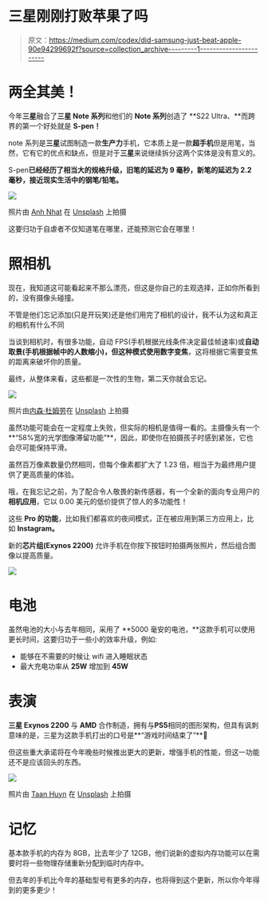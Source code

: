 # 三星刚刚打败苹果了吗

> 原文：<https://medium.com/codex/did-samsung-just-beat-apple-90e94299692f?source=collection_archive---------1----------------------->

# 两全其美！

今年**三星**融合了**三星 Note 系列**和他们的 **Note 系列**创造了 **S22 Ultra、**而跨界的第一个好处就是 **S-pen！**

note 系列是**三星**试图制造一款**生产力**手机，它本质上是一款**超手机**但是用笔，当然，它有它的优点和缺点，但是对于**三星**来说继续拆分这两个实体是没有意义的。

S-pen**已经经历了相当大的规格升级，旧笔的延迟为 9 毫秒，新笔的延迟为 2.2 毫秒，接近现实生活中的钢笔/铅笔。**

![](img/ed1d829117f81dca8a7e2bb3c207ba18.png)

照片由 [Anh Nhat](https://unsplash.com/@anhnhat1205?utm_source=medium&utm_medium=referral) 在 [Unsplash](https://unsplash.com?utm_source=medium&utm_medium=referral) 上拍摄

这要归功于自虐者不仅知道笔在哪里，还能预测它会在哪里！

# 照相机

现在，我知道这可能看起来不那么漂亮，但这是你自己的主观选择，正如你所看到的，没有摄像头碰撞。

不管是他们忘记添加(只是开玩笑)还是他们用完了相机的设计，我不认为这和真正的相机有什么不同

当谈到相机时，有很多功能，自动 FPS(手机根据光线条件决定最佳帧速率)或**自动取景(手机根据帧中的人数缩小)，但这种模式使用数字变焦**，这将根据它需要变焦的距离来破坏你的质量。

最终，从整体来看，这些都是一次性的生物，第二天你就会忘记。

![](img/bbdb4bf89bac78ee2196a5f6ee73eed3.png)

照片由[内森·杜姆劳](https://unsplash.com/@nate_dumlao?utm_source=medium&utm_medium=referral)在 [Unsplash](https://unsplash.com?utm_source=medium&utm_medium=referral) 上拍摄

虽然功能可能会在一定程度上失败，但实际的相机是值得一看的。主摄像头有一个**“58%宽的光学图像滞留功能”**，因此，即使你在拍摄孩子时感到紧张，它也会尽可能保持平滑。

虽然百万像素数量仍然相同，但每个像素都扩大了 1.23 倍，相当于为最终用户提供了更高质量的体验。

哦，在我忘记之前，为了配合令人敬畏的新传感器，有一个全新的面向专业用户的**相机应用**，它以 0.00 美元的低价提供了惊人的多功能性！

这些 **Pro 的功能**，比如我们都喜欢的夜间模式，正在被应用到第三方应用上，比如 **Instagram。**

新的**芯片组(Exynos 2200)** 允许手机在你按下按钮时拍摄两张照片，然后组合图像以提高质量。

![](img/77c4b2253b590b81c3e09bd2aa1e59c8.png)

# 电池

虽然电池的大小与去年相同，采用了 **5000 毫安的电池，**这款手机可以使用更长时间，这要归功于一些小的效率升级，例如:

*   能够在不需要的时候让 wifi 进入睡眠状态
*   最大充电功率从 **25W** 增加到 **45W**

# 表演

**三星 Exynos 2200** 与 **AMD** 合作制造，拥有与**PS5**相同的图形架构，但具有讽刺意味的是，三星为这款手机打出的口号是**“游戏时间结束了”**🤨

但这些重大承诺将在今年晚些时候推出更大的更新，增强手机的性能，但这一功能还不是应该回头的东西。

![](img/91641f45ca338f8fc3be71d36ee65e40.png)

照片由 [Taan Huyn](https://unsplash.com/@taanhuyn?utm_source=medium&utm_medium=referral) 在 [Unsplash](https://unsplash.com?utm_source=medium&utm_medium=referral) 上拍摄

# 记忆

基本款手机的内存为 8GB，比去年少了 12GB，他们说新的虚拟内存功能可以在需要时将一些物理存储重新分配到临时内存中。

但去年的手机比今年的基础型号有更多的内存，也将得到这个更新，所以你今年得到的更多更少！
